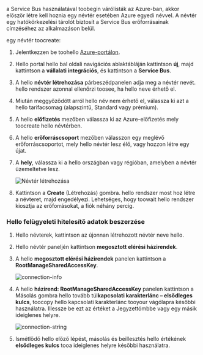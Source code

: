 a Service Bus használatával toobegin várólisták az Azure-ban, akkor először létre kell hoznia egy névtér esetében Azure egyedi névvel. A névtér egy hatókörkezelési tárolót biztosít a Service Bus erőforrásainak címzéséhez az alkalmazáson belül.

egy névtér toocreate:

1. Jelentkezzen be toohello [Azure-portálon][Azure portal].
2. Hello portal hello bal oldali navigációs ablaktábláján kattintson **új**, majd kattintson a **vállalati integrációs**, és kattintson a **Service Bus**.
3. A hello **névtér létrehozása** párbeszédpanelen adja meg a névtér nevét. hello rendszer azonnal ellenőrzi toosee, ha hello neve érhető el.
4. Miután meggyőződött arról hello név nem érhető el, válassza ki azt a hello tarifacsomag (alapszintű, Standard vagy prémium).
5. A hello **előfizetés** mezőben válassza ki az Azure-előfizetés mely toocreate hello névtérben.
6. A hello **erőforráscsoport** mezőben válasszon egy meglévő erőforráscsoportot, mely hello névtér lesz élő, vagy hozzon létre egy újat.      
7. A **hely**, válassza ki a hello országban vagy régióban, amelyben a névtér üzemeltetve lesz.
   
    ![Névtér létrehozása][create-namespace]
8. Kattintson a **Create** (Létrehozás) gombra. hello rendszer most hoz létre a névteret, majd engedélyezi. Lehetséges, hogy toowait hello rendszer kiosztja az erőforrásokat, a fiók néhány percig.

### <a name="obtain-hello-management-credentials"></a>Hello felügyeleti hitelesítő adatok beszerzése

1. Hello névterek, kattintson az újonnan létrehozott névtér neve hello.
2. Hello névtér paneljén kattintson **megosztott elérési házirendek**.
3. A hello **megosztott elérési házirendek** panelen kattintson a **RootManageSharedAccessKey**.
   
    ![connection-info][connection-info]
4. A hello **házirend: RootManageSharedAccessKey** panelen kattintson a Másolás gombra hello tovább túl**kapcsolati karakterlánc – elsődleges kulcs**, toocopy hello kapcsolati karakterlánc tooyour vágólapra későbbi használatra. Illessze be ezt az értéket a Jegyzettömbbe vagy egy másik ideiglenes helyre.
   
    ![connection-string][connection-string]

5. Ismétlődő hello előző lépést, másolás és beillesztés hello értékének **elsődleges kulcs** tooa ideiglenes helyre későbbi használatra.

<!--Image references-->

[create-namespace]: ./media/service-bus-create-namespace-portal/create-namespace.png
[connection-info]: ./media/service-bus-create-namespace-portal/connection-info.png
[connection-string]: ./media/service-bus-create-namespace-portal/connection-string.png
[Azure portal]: https://portal.azure.com
